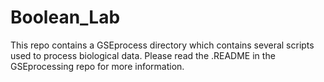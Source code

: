 # Boolean_Lab

This repo contains a GSEprocess directory which contains several scripts used to process biological data. Please read the .README in the GSEprocessing repo for more information.
